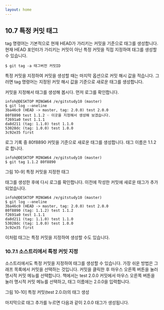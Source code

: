 ```yaml
---
layout: home
---
```

## 10.7 특정 커밋 태그
tag 명령어는 기본적으로 현재 HEAD가 가리키는 커밋을 기준으로 태그를 생성합니다. 현재 HEAD 포인터가 가리키는 커밋이 아닌 특정 커밋을 직접 지정하여 태그를 생성할 수 있습니다.  

```
$ git tag -a 태그버전 커밋ID
``` 

특정 커밋을 지정하여 커밋을 생성할 때는 마지막 옵션으로 커밋 해시 값을 적습니다. 그러면 tag 명령어는 지정된 커밋 해시 값을 기준으로 새로운 태그를 생성합니다.  

커밋을 지정해서 태그를 생성해 봅시다. 먼저 로그를 확인합니다.  

```
infoh@DESKTOP MINGW64 /e/gitstudy10 (master)
$ git log --oneline
3ba46c0 (HEAD -> master, tag: 2.0.0) test 2.0.0
80f8890 test 1.1.2 ☜ 이곳을 지정해서 생성해 보겠습니다.
f2691a0 test 1.1.1
da8d211 (tag: 1.1.0) test 1.1.0
53028dc (tag: 1.0.0) test 1.0.0
3c92e35 first

```

로그 기록 중 80f8890 커밋을 기준으로 새로운 태그를 생성합니다. 태그 이름은 1.1.2로 합니다.  

```
infoh@DESKTOP MINGW64 /e/gitstudy10 (master)
$ git tag 1.1.2 80f8890

```

그림 10-9] 특정 커밋을 지정한 태그



태그를 생성한 후에 다시 로그를 확인합니다. 이전에 작성한 커밋에 새로운 태그가 추가되었습니다.  

```
infoh@DESKTOP MINGW64 /e/gitstudy10 (master)
$ git log --oneline
3ba46c0 (HEAD -> master, tag: 2.0.0) test 2.0.0
80f8890 (tag: 1.1.2) test 1.1.2
f2691a0 test 1.1.1
da8d211 (tag: 1.1.0) test 1.1.0
53028dc (tag: 1.0.0) test 1.0.0
3c92e35 first

```

이처럼 태그는 특정 커밋을 지정하여 생성할 수도 있습니다.  

### 10.7.1 소스트리에서 특정 커밋 지정
소스트리에서도 특정 커밋을 지정하여 태그를 생성할 수 있습니다. 가장 쉬운 방법은 그래프 목록에서 커밋을 선택하는 것입니다. 커밋을 클릭한 후 마우스 오른쪽 버튼을 눌러 명시적 커밋 메뉴를 선택합니다. 책에서는 test 2.0.0 커밋에서 마우스 오른쪽 버튼을 눌러 명시적 커밋 메뉴를 선택하고, 태그 이름에는 2.0.0을 입력합니다.

그림 10-10] 특정 커밋(test 2.0.0)의 태그 생성

마지막으로 태그 추가를 누르면 다음과 같이 2.0.0 태그가 생성됩니다.  

<br><br>